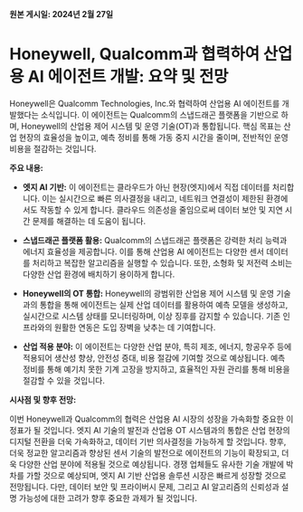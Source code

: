 **원본 게시일: 2024년 2월 27일**

# Honeywell, Qualcomm과 협력하여 산업용 AI 에이전트 개발: 요약 및 전망

Honeywell은 Qualcomm Technologies, Inc.와 협력하여 산업용 AI 에이전트를 개발했다는 소식입니다. 이 에이전트는 Qualcomm의 스냅드래곤 플랫폼을 기반으로 하며, Honeywell의 산업용 제어 시스템 및 운영 기술(OT)과 통합됩니다.  핵심 목표는 산업 현장의 효율성을 높이고, 예측 정비를 통해 가동 중지 시간을 줄이며, 전반적인 운영 비용을 절감하는 것입니다.

**주요 내용:**

* **엣지 AI 기반:** 이 에이전트는 클라우드가 아닌 현장(엣지)에서 직접 데이터를 처리합니다. 이는 실시간으로 빠른 의사결정을 내리고, 네트워크 연결성이 제한된 환경에서도 작동할 수 있게 합니다.  클라우드 의존성을 줄임으로써 데이터 보안 및 지연 시간 문제를 해결하는 데 도움이 됩니다.

* **스냅드래곤 플랫폼 활용:** Qualcomm의 스냅드래곤 플랫폼은 강력한 처리 능력과 에너지 효율성을 제공합니다.  이를 통해 산업용 AI 에이전트는 다양한 센서 데이터를 처리하고 복잡한 알고리즘을 실행할 수 있습니다.  또한, 소형화 및 저전력 소비는 다양한 산업 환경에 배치하기 용이하게 합니다.

* **Honeywell의 OT 통합:** Honeywell의 광범위한 산업용 제어 시스템 및 운영 기술과의 통합을 통해 에이전트는 실제 산업 데이터를 활용하여 예측 모델을 생성하고, 실시간으로 시스템 상태를 모니터링하며, 이상 징후를 감지할 수 있습니다.  기존 인프라와의 원활한 연동은 도입 장벽을 낮추는 데 기여합니다.

* **산업 적용 분야:**  이 에이전트는 다양한 산업 분야, 특히 제조, 에너지, 항공우주 등에 적용되어 생산성 향상, 안전성 증대, 비용 절감에 기여할 것으로 예상됩니다. 예측 정비를 통해 예기치 못한 기계 고장을 방지하고, 효율적인 자원 관리를 통해 비용을 절감할 수 있을 것입니다.


**시사점 및 향후 전망:**

이번 Honeywell과 Qualcomm의 협력은 산업용 AI 시장의 성장을 가속화할 중요한 이정표가 될 것입니다.  엣지 AI 기술의 발전과 산업용 OT 시스템과의 통합은 산업 현장의 디지털 전환을 더욱 가속화하고, 데이터 기반 의사결정을 가능하게 할 것입니다.  향후, 더욱 정교한 알고리즘과 향상된 센서 기술의 발전으로 에이전트의 기능이 확장되고, 더욱 다양한 산업 분야에 적용될 것으로 예상됩니다.  경쟁 업체들도 유사한 기술 개발에 박차를 가할 것으로 예상되며,  엣지 AI 기반 산업용 솔루션 시장은 빠르게 성장할 것으로 전망됩니다.  다만, 데이터 보안 및 프라이버시 문제, 그리고  AI 알고리즘의 신뢰성과 설명 가능성에 대한 고려가 향후 중요한 과제가 될 것입니다.